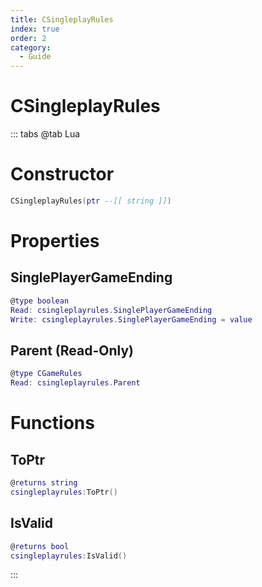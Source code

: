 ```yaml
---
title: CSingleplayRules
index: true
order: 2
category:
  - Guide
---
```


# CSingleplayRules

::: tabs
@tab Lua
# Constructor
```lua
CSingleplayRules(ptr --[[ string ]])
```
# Properties
## SinglePlayerGameEnding 
```lua
@type boolean
Read: csingleplayrules.SinglePlayerGameEnding
Write: csingleplayrules.SinglePlayerGameEnding = value
```
## Parent (Read-Only)
```lua
@type CGameRules
Read: csingleplayrules.Parent
```
# Functions
## ToPtr
```lua
@returns string
csingleplayrules:ToPtr()
```
## IsValid
```lua
@returns bool
csingleplayrules:IsValid()
```

:::